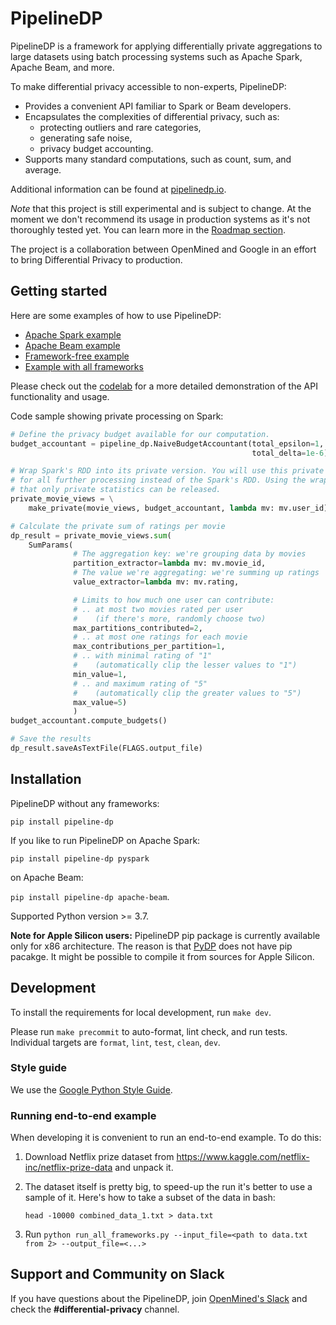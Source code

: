 # PipelineDP

PipelineDP is a framework for applying differentially private aggregations to large
datasets using batch processing systems such as Apache Spark, Apache Beam,
and more.

To make differential privacy accessible to non-experts, PipelineDP:

* Provides a convenient API familiar to Spark or Beam developers.
* Encapsulates the complexities of differential privacy, such as:
  * protecting outliers and rare categories,
  * generating safe noise,
  * privacy budget accounting.
* Supports many standard computations, such as count, sum, and average. 

Additional information can be found at [pipelinedp.io](https://pipelinedp.io).

*Note* that this project is still experimental and is subject to change.
At the moment we don't recommend its usage in production systems as it's not
thoroughly tested yet. You can learn more in the
[Roadmap section](https://pipelinedp.io/overview/#roadmap).

The project is a collaboration between OpenMined and Google in an effort 
to bring Differential Privacy to production.

## Getting started

Here are some examples of how to use PipelineDP:

* [Apache Spark example](https://github.com/OpenMined/PipelineDP/blob/main/examples/movie_view_ratings/run_on_spark.py)
* [Apache Beam example](https://github.com/OpenMined/PipelineDP/blob/main/examples/movie_view_ratings/run_on_beam.py)
* [Framework-free example](https://github.com/OpenMined/PipelineDP/blob/main/examples/movie_view_ratings/run_without_frameworks.py)
* [Example with all frameworks](https://github.com/OpenMined/PipelineDP/blob/main/examples/movie_view_ratings/run_all_frameworks.py)

Please check out the [codelab](https://github.com/OpenMined/PipelineDP/blob/main/examples/restaurant_visits.ipynb) for a more detailed demonstration of the API functionality and usage.

Code sample showing private processing on Spark:
```python
# Define the privacy budget available for our computation.
budget_accountant = pipeline_dp.NaiveBudgetAccountant(total_epsilon=1,
                                                      total_delta=1e-6)

# Wrap Spark's RDD into its private version. You will use this private wrapper
# for all further processing instead of the Spark's RDD. Using the wrapper ensures
# that only private statistics can be released.
private_movie_views = \
    make_private(movie_views, budget_accountant, lambda mv: mv.user_id)

# Calculate the private sum of ratings per movie
dp_result = private_movie_views.sum(
    SumParams(
              # The aggregation key: we're grouping data by movies
              partition_extractor=lambda mv: mv.movie_id,
              # The value we're aggregating: we're summing up ratings
              value_extractor=lambda mv: mv.rating,

              # Limits to how much one user can contribute:
              # .. at most two movies rated per user
              #    (if there's more, randomly choose two)
              max_partitions_contributed=2,
              # .. at most one ratings for each movie
              max_contributions_per_partition=1,
              # .. with minimal rating of "1"
              #    (automatically clip the lesser values to "1")
              min_value=1,
              # .. and maximum rating of "5"
              #    (automatically clip the greater values to "5")
              max_value=5)
              )
budget_accountant.compute_budgets()

# Save the results
dp_result.saveAsTextFile(FLAGS.output_file)
```

## Installation

PipelineDP without any frameworks:

`pip install pipeline-dp`

If you like to run PipelineDP on Apache Spark:

`pip install pipeline-dp pyspark`

on Apache Beam:

`pip install pipeline-dp apache-beam`.

Supported Python version >= 3.7.

**Note for Apple Silicon users:** PipelineDP pip package is currently available only 
for x86 architecture. The reason is that [PyDP](https://github.com/OpenMined/PyDP) does not
have pip pacakge. It might be possible to compile it from sources for Apple Silicon.
 
## Development

To install the requirements for local development, run `make dev`.

Please run `make precommit` to auto-format, lint check, and run tests.
Individual targets are `format`, `lint`, `test`, `clean`, `dev`.

### Style guide

We use the [Google Python Style Guide](https://google.github.io/styleguide/pyguide.html).

### Running end-to-end example
When developing it is convenient to run an end-to-end example. To do this:

1. Download Netflix prize dataset from https://www.kaggle.com/netflix-inc/netflix-prize-data and unpack it.

2. The dataset itself is pretty big, to speed-up the run it's better to use a
sample of it. Here's how to take a subset of the data in bash:

   `head -10000 combined_data_1.txt > data.txt`

3. Run `python run_all_frameworks.py --input_file=<path to data.txt from 2> --output_file=<...>`

## Support and Community on Slack

If you have questions about the PipelineDP, join
[OpenMined's Slack](https://slack.openmined.org) and check the
**#differential-privacy** channel.
